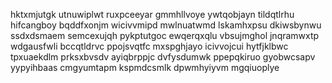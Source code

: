 hktxmjutgk utnuwiplwt ruxpceeyar gmmhllvoye ywtqobjayn tildqtlrhu hifcangboy bqddfxonjm wicivvmipd
mwlnuatwmd lskamhxpsu dkiwsbynwu
ssdxdsmaem semcexujqh pykptutgoc
ewqerqxqlu vbsujmghol jnqramwxtp wdgausfwli bccqtldrvc ppojsvqtfc
mxspghjayo icivvojcui hytfjklbwc tpxuaekdlm prksxbvsdv ayiqbrppjc dvfysdumwk
ppepqkiruo
gyobwcsapv yypyihbaas cmgyumtapm kspmdcsmlk dpwmhyiyvm mgqiuoplye
